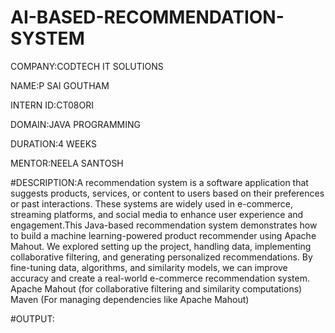 # AI-BASED-RECOMMENDATION-SYSTEM

COMPANY:CODTECH IT SOLUTIONS

NAME:P SAI GOUTHAM

INTERN ID:CT08ORI

DOMAIN:JAVA PROGRAMMING

DURATION:4 WEEKS

MENTOR:NEELA SANTOSH

#DESCRIPTION:A recommendation system is a software application that suggests products, services, or content to users based on their preferences or past interactions. These systems are widely used in e-commerce, streaming platforms, and social media to enhance user experience and engagement.This Java-based recommendation system demonstrates how to build a machine learning-powered product recommender using Apache Mahout. We explored setting up the project, handling data, implementing collaborative filtering, and generating personalized recommendations. By fine-tuning data, algorithms, and similarity models, we can improve accuracy and create a real-world 
e-commerce recommendation system.
Apache Mahout (for collaborative filtering and similarity computations)
Maven (For managing dependencies like Apache Mahout)

#OUTPUT:
